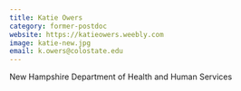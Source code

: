 ```yaml
---
title: Katie Owers
category: former-postdoc
website: https://katieowers.weebly.com
image: katie-new.jpg
email: k.owers@colostate.edu
---
```


New Hampshire Department of Health and Human Services 